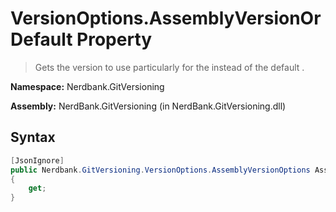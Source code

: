 # VersionOptions.AssemblyVersionOrDefault Property
> Gets the version to use particularly for the 
            instead of the default .

**Namespace:** Nerdbank.GitVersioning

**Assembly:** NerdBank.GitVersioning (in NerdBank.GitVersioning.dll)
## Syntax
~~~~csharp
[JsonIgnore]
public Nerdbank.GitVersioning.VersionOptions.AssemblyVersionOptions AssemblyVersionOrDefault
{
	get;
}
~~~~
